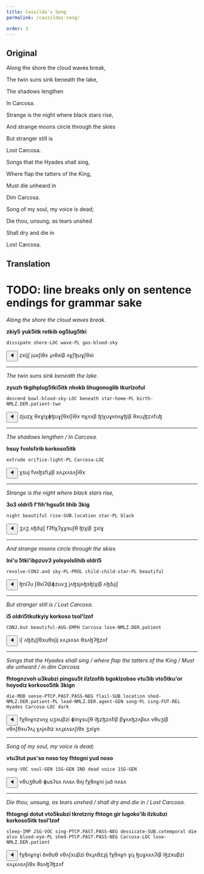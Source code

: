 ```yaml
---
title: Cassilda's Song
permalink: /cassildas-song/

order: 3
---
```


## Original

Along the shore the cloud waves break,

The twin suns sink beneath the lake,

The shadows lengthen

In Carcosa.

Strange is the night where black stars rise,

And strange moons circle through the skies

But stranger still is

Lost Carcosa.

Songs that the Hyades shall sing,

Where flap the tatters of the King,

Must die unheard in

Dim Carcosa.

Song of my soul, my voice is dead;

Die thou, unsung, as tears unshed

Shall dry and die in

Lost Carcosa.

## Translation

# TODO: line breaks only on sentence endings for grammar sake

_Along the shore the cloud waves break._

**zkiy5 yuk5itk rotkib og5lug5tki**

`dissipate shore-LOC wave-PL gas-blood-sky`

<span class='spoken'> <button class='speak' type='button' data-ipa='zxijʃ juxʃiθx ɻʌθxiβ ʌɣʃɮuɣʃθxi'>🔈</button> <span class='ipa'>zxijʃ juxʃiθx ɻʌθxiβ ʌɣʃɮuɣʃθxi</span> </span>

---

_The twin suns sink beneath the lake._

**zyuzh tkgihplug5tki5itk nhokb lihugonoglib tkurlzoful**

`descend bowl-blood-sky-LOC beneath star-home-PL birth-NMLZ.DER.patient-two`

<span class='spoken'> <button class='speak' type='button' data-ipa='zjuzχ θxɣiχɸɮuɣʃθxiʃiθx nχʌxβ ɮiχuɣʌnʌɣɮiβ θxuɻɮzʌfuɮ'>🔈</button> <span class='ipa'>zjuzχ θxɣiχɸɮuɣʃθxiʃiθx nχʌxβ ɮiχuɣʌnʌɣɮiβ θxuɻɮzʌfuɮ</span> </span>

---

_The shadows lengthen / In Carcosa._

**hsuy fvolsfirib korkoso5itk**

`extrude orifice-light-PL Carcosa-LOC`

<span class='spoken'> <button class='speak' type='button' data-ipa='χsuj fvʌɮsfiɻiβ xʌɻxʌsʌʃiθx'>🔈</button> <span class='ipa'>χsuj fvʌɮsfiɻiβ xʌɻxʌsʌʃiθx</span> </span>

---

_Strange is the night where black stars rise,_

**3o3 oldri5 f'fih'hgsu5t lihib 3kig**

`night beautiful rise-SUB.location star-PL black`

<span class='spoken'> <button class='speak' type='button' data-ipa='ʒʌʒ ʌɮðɻiʃ fʔfiχʔχɣsuʃθ ɮiχiβ ʒxiɣ'>🔈</button> <span class='ipa'>ʒʌʒ ʌɮðɻiʃ fʔfiχʔχɣsuʃθ ɮiχiβ ʒxiɣ</span> </span>

---

_And strange moons circle through the skies_

**lni'u 5tki'ibpzuv3 yolsyolslihib oldri5**

`revolve-CONJ.and sky-PL-PROL child-child-star-PL beautiful`

<span class='spoken'> <button class='speak' type='button' data-ipa='ɮniʔu ʃθxiʔiβɸzuvʒ jʌɮsjʌɮsɮiχiβ ʌɮðɻiʃ'>🔈</button> <span class='ipa'>ɮniʔu ʃθxiʔiβɸzuvʒ jʌɮsjʌɮsɮiχiβ ʌɮðɻiʃ</span> </span>

---

_But stranger still is / Lost Carcosa._

**i5 oldri5tkutkyiy korkoso tsol'lzof**

`CONJ.but beautiful-AUG-EMPH Carcosa lose-NMLZ.DER.patient`

<span class='spoken'> <button class='speak' type='button' data-ipa='iʃ ʌɮðɻiʃθxuθxjij xʌɻxʌsʌ θsʌɮʔɮzʌf'>🔈</button> <span class='ipa'>iʃ ʌɮðɻiʃθxuθxjij xʌɻxʌsʌ θsʌɮʔɮzʌf</span> </span>

---

_Songs that the Hyades shall sing / where flap the tatters of the King / Must die unheard / in dim Carcosa._

**fhtognzvoh u3kubzi pingsu5t ilzlzofib bgoklzobso vtu3ib vto5tku'or hoyodiz korkoso5itk 3kign**

`die-MOD sense-PTCP.PAST.PASS-NEG flail-SUB.location shed-NMLZ.DER.patient-PL lead-NMLZ.DER.agent-GEN song-PL sing-FUT-REL Hyades Carcosa-LOC dark`

<span class='spoken'> <button class='speak' type='button' data-ipa='fχθʌɣnzvʌχ uʒxuβzi ɸinɣsuʃθ iɮzɮzʌfiβ βɣʌxɮzʌβsʌ vθuʒiβ vθʌʃθxuʔʌɻ χʌjʌðiz xʌɻxʌsʌʃiθx ʒxiɣn'>🔈</button> <span class='ipa'>fχθʌɣnzvʌχ uʒxuβzi ɸinɣsuʃθ iɮzɮzʌfiβ βɣʌxɮzʌβsʌ vθuʒiβ vθʌʃθxuʔʌɻ χʌjʌðiz xʌɻxʌsʌʃiθx ʒxiɣn</span> </span>

---

_Song of my soul, my voice is dead;_

**vtu3tut pus'so noso toy fhtogni yud noso**

`song-VOC soul-GEN 1SG-GEN IND dead voice 1SG-GEN`

<span class='spoken'> <button class='speak' type='button' data-ipa='vθuʒθuθ ɸusʔsʌ nʌsʌ θʌj fχθʌɣni juð nʌsʌ'>🔈</button> <span class='ipa'>vθuʒθuθ ɸusʔsʌ nʌsʌ θʌj fχθʌɣni juð nʌsʌ</span> </span>

---

_Die thou, unsung, as tears unshed / shall dry and die in / Lost Carcosa._

**fhtogngi dotut vto5kubzi tkrotzriy fhtogn gir lugoko'ib ilzkubzi korkoso5itk tsol'lzof**

`sleep-IMP 2SG-VOC sing-PTCP.PAST.PASS-NEG dessicate-SUB.cotemporal die also blood-eye-PL shed-PTCP.PAST.PASS-NEG Carcosa-LOC lose-NMLZ.DER.patient`

<span class='spoken'> <button class='speak' type='button' data-ipa='fχθʌɣnɣi ðʌθuθ vθʌʃxuβzi θxɻʌθzɻij fχθʌɣn ɣiɻ ɮuɣʌxʌʔiβ iɮzxuβzi xʌɻxʌsʌʃiθx θsʌɮʔɮzʌf'>🔈</button> <span class='ipa'>fχθʌɣnɣi ðʌθuθ vθʌʃxuβzi θxɻʌθzɻij fχθʌɣn ɣiɻ ɮuɣʌxʌʔiβ iɮzxuβzi xʌɻxʌsʌʃiθx θsʌɮʔɮzʌf</span> </span>

